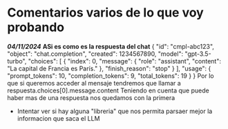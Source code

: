 # Comentarios varios de lo que voy probando

***04/11/2024***
**ASi es como es la respuesta del chat**
    {
        "id": "cmpl-abc123",
        "object": "chat.completion",
        "created": 1234567890,
        "model": "gpt-3.5-turbo",
        "choices": [
            {
                "index": 0,
                "message": {
                    "role": "assistant",
                    "content": "La capital de Francia es París."
                },
                "finish_reason": "stop"
            }
        ],
        "usage": {
            "prompt_tokens": 10,
            "completion_tokens": 9,
            "total_tokens": 19
        }
    }
Por lo que si queremos acceder al mensaje tendremos que llamar a respuesta.choices[0].message.content
Teniendo en cuenta que puede haber mas de una respuesta nos quedamos con la primera

- Intentar ver si hay alguna "libreria" que nos permita parsaer mejor la informacion que saca el LLM



    